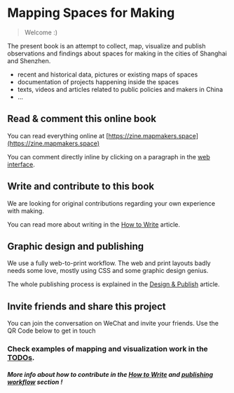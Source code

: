 # Mapping Spaces for Making

> Welcome :)

The present book is an attempt to collect, map, visualize and publish observations and findings about spaces for making in the cities of Shanghai and Shenzhen.

* recent and historical data, pictures or existing maps of spaces
* documentation of projects happening inside the spaces
* texts, videos and articles related to public policies and makers in China
* ...

## Read & comment this online book

You can read everything online at [https://zine.mapmakers.space](https://zine.mapmakers.space)

You can comment directly inline by clicking on a paragraph in the [web interface](https://zine.mapmakers.space).

## Write and contribute to this book

We are looking for original contributions regarding your own experience with making.

You can read more about writing in the [How to Write](/book/howto/write.md) article.

## Graphic design and publishing

We use a fully web-to-print workflow. The web and print layouts badly needs some love, mostly using CSS and some graphic design genius.

The whole publishing process is explained in the [Design & Publish](/book/howto/publish.md) article.

## Invite friends and share this project

You can join the conversation on WeChat and invite your friends. Use the QR Code below to get in touch


### Check examples of mapping and visualization work in the [TODOs](todos.md).

##### More info about how to contribute in the [How to Write](/book/howto/write.md) and [publishing workflow](/book/howto/publish.md) section  !
